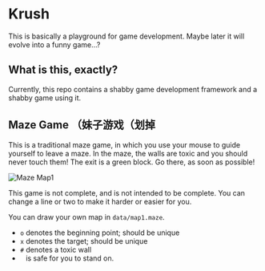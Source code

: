 # Krush

This is basically a playground for game development. Maybe later it will evolve into a funny
game...?

## What is this, exactly?

Currently, this repo contains a shabby game development framework and a shabby game using it.

## Maze Game （妹子游戏（划掉
This is a traditional maze game, in which you use your mouse to guide yourself to leave a maze.
In the maze, the walls are toxic and you should never touch them! The exit is a green block. 
Go there, as soon as possible!

![Maze Map1](https://github.com/ksqsf/krush/blob/master/screeenshots/maze-map1.png?raw=true)

This game is not complete, and is not intended to be complete. You can change a line or two to make
it harder or easier for you.

You can draw your own map in `data/map1.maze`.
* `o` denotes the beginning point; should be unique
* `x` denotes the target; should be unique
* `#` denotes a toxic wall
* ` ` is safe for you to stand on.
